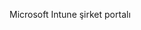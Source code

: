 <Token xmlns:xlink="http://www.w3.org/1999/xlink">Microsoft Intune şirket portalı</Token>

<!--HONumber=Jun16_HO4-->



